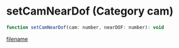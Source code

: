# setCamNearDof (Category cam)

```js
function setCamNearDof(cam: number, nearDOF: number): void
```

[filename](setCamNearDof_m.md ':include')